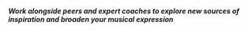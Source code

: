 ##### Work alongside peers and expert coaches to explore new sources of inspiration and broaden your musical expression
